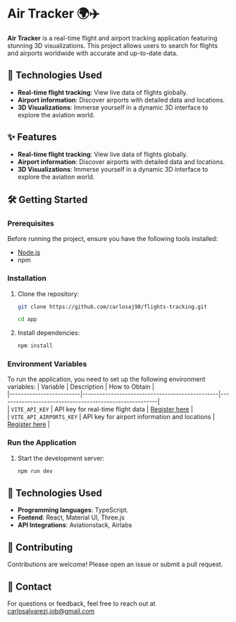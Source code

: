 # Air Tracker 🌍✈️  
**Air Tracker** is a real-time flight and airport tracking application featuring stunning 3D visualizations. This project allows users to search for flights and airports worldwide with accurate and up-to-date data.  

## 🚀 Technologies Used

- **Real-time flight tracking**: View live data of flights globally.  
- **Airport information**: Discover airports with detailed data and locations.  
- **3D Visualizations**: Immerse yourself in a dynamic 3D interface to explore the aviation world.  
## ✨ Features  
- **Real-time flight tracking**: View live data of flights globally.  
- **Airport information**: Discover airports with detailed data and locations.  
- **3D Visualizations**: Immerse yourself in a dynamic 3D interface to explore the aviation world.  
## 🛠️ Getting Started  

### Prerequisites  
Before running the project, ensure you have the following tools installed:  
- [Node.js](https://nodejs.org/)  
- npm

### Installation  
1. Clone the repository:  
   ```bash  
   git clone https://github.com/carlosaj98/flights-tracking.git  

   cd app 

2. Install dependencies:  
   ```bash  
   npm install

### Environment Variables
To run the application, you need to set up the following environment variables:
| Variable                | Description                                    | How to Obtain                                           |  
|-------------------------|------------------------------------------------|--------------------------------------------------------|  
| `VITE_API_KEY`          | API key for real-time flight data             | [Register here](https://aviationstack.com)             |  
| `VITE_API_AIRPORTS_KEY` | API key for airport information and locations | [Register here](https://airlabs.co)                    |  

### Run the Application

1. Start the development server: 
   ```bash  
   npm run dev

## 🚀 Technologies Used

- **Programming languages**: TypeScript.
- **Fontend**: React, Material UI, Three.js
- **API Integrations**: Aviationstack, Airlabs 
## 🤝 Contributing

Contributions are welcome! Please open an issue or submit a pull request.
## 📧 Contact
For questions or feedback, feel free to reach out at carlosalvarezj.job@gmail.com